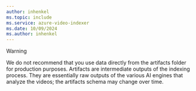```yaml
---
author: inhenkel
ms.topic: include 
ms.service: azure-video-indexer
ms.date: 10/09/2024
ms.author: inhenkel
---
```


> [!WARNING]
> We do not recommend that you use data directly from the artifacts folder for production purposes. Artifacts are intermediate outputs of the indexing process. They are essentially raw outputs of the various AI engines that analyze the videos; the artifacts schema may change over time.
